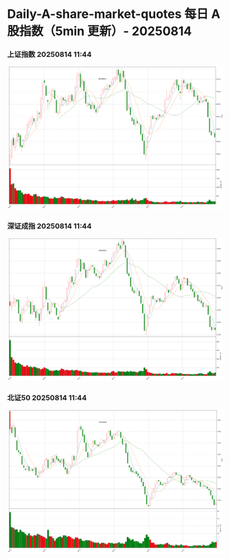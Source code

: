 
# Daily-A-share-market-quotes 每日 A 股指数（5min 更新）- 20250814

### 上证指数 20250814 11:44
![](./fig/2025/8/20250814-sh000001.png)

### 深证成指 20250814 11:44
![](./fig/2025/8/20250814-sz399001.png)

### 北证50 20250814 11:44
![](./fig/2025/8/20250814-bj899050.png)
